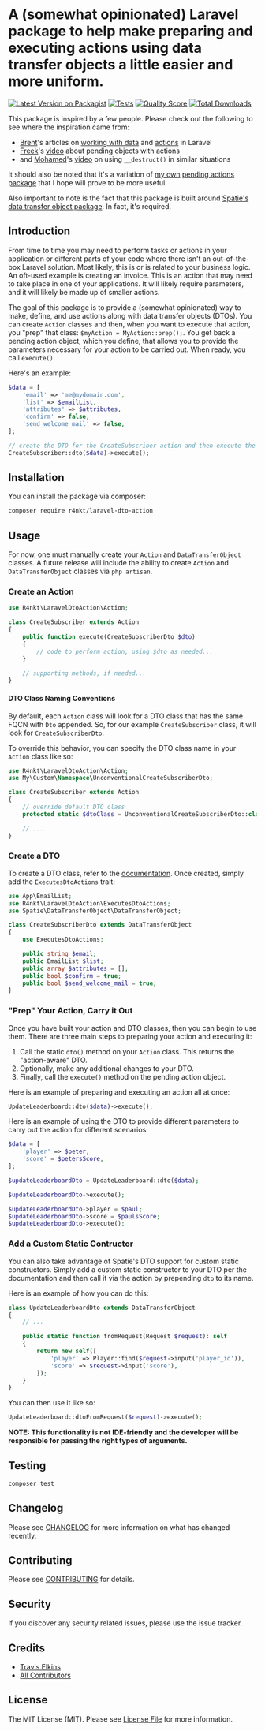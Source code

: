 # A (somewhat opinionated) Laravel package to help make preparing and executing actions using data transfer objects a little easier and more uniform.

[![Latest Version on Packagist](https://img.shields.io/packagist/v/r4nkt/laravel-dto-action.svg?style=flat-square)](https://packagist.org/packages/r4nkt/laravel-dto-action)
[![Tests](https://github.com/r4nkt/laravel-dto-action/workflows/run%20tests/badge.svg)](https://github.com/r4nkt/laravel-dto-action/actions?query=workflow%3A"run+tests")
[![Quality Score](https://img.shields.io/scrutinizer/g/r4nkt/laravel-dto-action.svg?style=flat-square)](https://scrutinizer-ci.com/g/r4nkt/laravel-dto-action)
[![Total Downloads](https://img.shields.io/packagist/dt/r4nkt/laravel-dto-action.svg?style=flat-square)](https://packagist.org/packages/r4nkt/laravel-dto-action)

This package is inspired by a few people. Please check out the following to see where the inspiration came from:
- [Brent](https://twitter.com/brendt_gd)'s articles on [working with data](https://stitcher.io/blog/laravel-beyond-crud-02-working-with-data) and [actions](https://stitcher.io/blog/laravel-beyond-crud-03-actions) in Laravel
- [Freek](https://twitter.com/freekmurze)'s [video](https://freek.dev/1545-how-to-avoid-large-function-signatures-by-using-pending-objects) about pending objects with actions
- and [Mohamed](https://twitter.com/themsaid)'s [video](https://divinglaravel.com/when-does-php-call-__destruct) on using `__destruct()` in similar situations

It should also be noted that it's a variation of [my own](https://twitter.com/traviselkins) [pending actions package](https://github.com/telkins/laravel-pending-action) that I hope will prove to be more useful.

Also important to note is the fact that this package is built around [Spatie's](https://spatie.be) [data transfer object package](https://github.com/spatie/data-transfer-object). In fact, it's required.

## Introduction

From time to time you may need to perform tasks or actions in your application or different parts of your code where there isn't an out-of-the-box Laravel solution. Most likely, this is or is related to your business logic. An oft-used example is creating an invoice. This is an action that may need to take place in one of your applications. It will likely require parameters, and it will likely be made up of smaller actions.

The goal of this package is to provide a (somewhat opinionated) way to make, define, and use actions along with data transfer objects (DTOs). You can create `Action` classes and then, when you want to execute that action, you "prep" that class: `$myAction = MyAction::prep();`. You get back a pending action object, which you define, that allows you to provide the parameters necessary for your action to be carried out. When ready, you call `execute()`.

Here's an example:

```php
$data = [
    'email' => 'me@mydomain.com',
    'list' => $emailList,
    'attributes' => $attributes,
    'confirm' => false,
    'send_welcome_mail' => false,
];

// create the DTO for the CreateSubscriber action and then execute the action
CreateSubscriber::dto($data)->execute();
```

## Installation

You can install the package via composer:

```bash
composer require r4nkt/laravel-dto-action
```

## Usage

For now, one must manually create your `Action` and `DataTransferObject` classes. A future release will include the ability to create `Action` and `DataTransferObject` classes via `php artisan`.

### Create an Action

``` php
use R4nkt\LaravelDtoAction\Action;

class CreateSubscriber extends Action
{
    public function execute(CreateSubscriberDto $dto)
    {
        // code to perform action, using $dto as needed...
    }

    // supporting methods, if needed...
}
```

#### DTO Class Naming Conventions

By default, each `Action` class will look for a DTO class that has the same FQCN with `Dto` appended. So, for our example `CreateSubscriber` class, it will look for `CreateSubscriberDto`.

To override this behavior, you can specify the DTO class name in your `Action` class like so:

``` php
use R4nkt\LaravelDtoAction\Action;
use My\Custom\Namespace\UnconventionalCreateSubscriberDto;

class CreateSubscriber extends Action
{
    // override default DTO class
    protected static $dtoClass = UnconventionalCreateSubscriberDto::class;

    // ...
}
```

### Create a DTO

To create a DTO class, refer to the [documentation](https://github.com/spatie/data-transfer-object). Once created, simply add the `ExecutesDtoActions` trait:

``` php
use App\EmailList;
use R4nkt\LaravelDtoAction\ExecutesDtoActions;
use Spatie\DataTransferObject\DataTransferObject;

class CreateSubscriberDto extends DataTransferObject
{
    use ExecutesDtoActions;

    public string $email;
    public EmailList $list;
    public array $attributes = [];
    public bool $confirm = true;
    public bool $send_welcome_mail = true;
}
```

### "Prep" Your Action, Carry it Out

Once you have built your action and DTO classes, then you can begin to use them. There are three main steps to preparing your action and executing it:
1. Call the static `dto()` method on your `Action` class. This returns the "action-aware" DTO.
2. Optionally, make any additional changes to your DTO.
3. Finally, call the `execute()` method on the pending action object.

Here is an example of preparing and executing an action all at once:

```php
UpdateLeaderboard::dto($data)->execute();
```

Here is an example of using the DTO to provide different parameters to carry out the action for different scenarios:

```php
$data = [
    'player' => $peter,
    'score' = $petersScore,
];

$updateLeaderboardDto = UpdateLeaderboard::dto($data);

$updateLeaderboardDto->execute();

$updateLeaderboardDto->player = $paul;
$updateLeaderboardDto->score = $paulsScore;
$updateLeaderboardDto->execute();
```

### Add a Custom Static Contructor

You can also take advantage of Spatie's DTO support for custom static constructors. Simply add a custom static constructor to your DTO per the documentation and then call it via the action by prepending `dto` to its name.

Here is an example of how you can do this:

``` php
class UpdateLeaderboardDto extends DataTransferObject
{
    // ...

    public static function fromRequest(Request $request): self
    {
        return new self([
            'player' => Player::find($request->input('player_id')),
            'score' => $request->input('score'),
        ]);
    }
}
```

You can then use it like so:

```php
UpdateLeaderboard::dtoFromRequest($request)->execute();
```

**NOTE: This functionality is not IDE-friendly and the developer will be responsible for passing the right types of arguments.**

## Testing

``` bash
composer test
```

## Changelog

Please see [CHANGELOG](CHANGELOG.md) for more information on what has changed recently.

## Contributing

Please see [CONTRIBUTING](CONTRIBUTING.md) for details.

## Security

If you discover any security related issues, please use the issue tracker.

## Credits

- [Travis Elkins](https://github.com/telkins)
- [All Contributors](../../contributors)

## License

The MIT License (MIT). Please see [License File](LICENSE.md) for more information.
